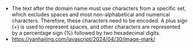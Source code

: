 
- The text after the domain name must use characters from a specific set, which excludes spaces and most non-alphabetical and numerical characters. Therefore, these characters need to be encoded. A plus sign (+) is used to represent spaces, and other characters are represented by a percentage sign (%) followed by two hexadecimal digits.
- https://yanhaijing.com/javascript/2024/04/30/image-mark/